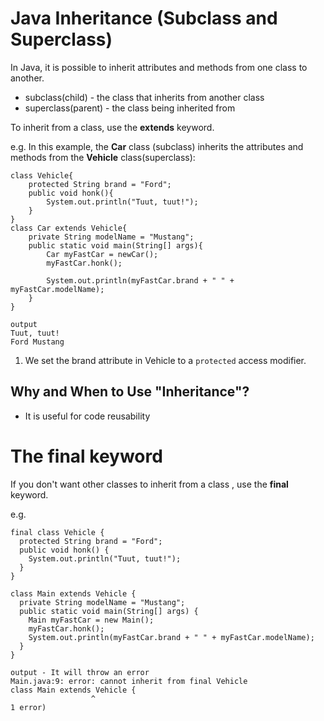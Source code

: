 # Java Inheritance (Subclass and Superclass)
In Java, it is possible to inherit attributes and methods from one class to another.  
* subclass(child) - the class that inherits from another class
* superclass(parent) - the class being inherited from

To inherit from a class, use the **extends** keyword.

e.g. In this example, the **Car** class (subclass) inherits the attributes and methods from the **Vehicle** class(superclass):

```
class Vehicle{
    protected String brand = "Ford";
    public void honk(){
        System.out.println("Tuut, tuut!");
    }
}
class Car extends Vehicle{
    private String modelName = "Mustang";
    public static void main(String[] args){
        Car myFastCar = newCar();
        myFastCar.honk();

        System.out.println(myFastCar.brand + " " + myFastCar.modelName);
    }
}

output
Tuut, tuut!
Ford Mustang
```

1. We set the brand attribute in Vehicle to a `protected` access modifier.

## Why and When to Use "Inheritance"?

* It is useful for code reusability

# The final keyword
If you don't want other classes to inherit from a class , use the **final** keyword.

e.g. 
```
final class Vehicle {
  protected String brand = "Ford";
  public void honk() {
    System.out.println("Tuut, tuut!");
  }
}

class Main extends Vehicle {
  private String modelName = "Mustang";
  public static void main(String[] args) {
    Main myFastCar = new Main();
    myFastCar.honk();
    System.out.println(myFastCar.brand + " " + myFastCar.modelName);
  }
}

output - It will throw an error
Main.java:9: error: cannot inherit from final Vehicle
class Main extends Vehicle {
                  ^
1 error)
```